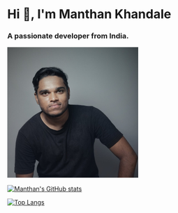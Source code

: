 # Hi 👋, I'm Manthan Khandale
### A passionate developer from India.
<img src="Profile.jpg" alt="drawing" width="300"/>

[![Manthan's GitHub stats](https://github-readme-stats.vercel.app/api?username=Manty-K&count_private=true&theme=radical)](https://github.com/anuraghazra/github-readme-stats)

[![Top Langs](https://github-readme-stats.vercel.app/api/top-langs/?username=Manty-K)](https://github.com/anuraghazra/github-readme-stats)


<!--
**Manty-K/Manty-K** is a ✨ _special_ ✨ repository because its `README.md` (this file) appears on your GitHub profile.

Here are some ideas to get you started:

- 🔭 I’m currently working on ...
- 🌱 I’m currently learning ...
- 👯 I’m looking to collaborate on ...
- 🤔 I’m looking for help with ...
- 💬 Ask me about ...
- 📫 How to reach me: ...
- 😄 Pronouns: ...
- ⚡ Fun fact: ...
-->
